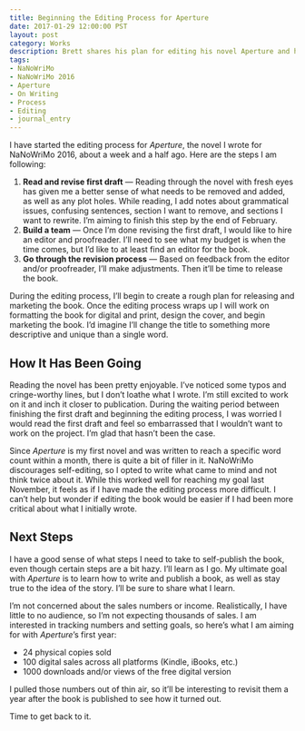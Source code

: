 ```yaml
---
title: Beginning the Editing Process for Aperture
date: 2017-01-29 12:00:00 PST
layout: post
category: Works
description: Brett shares his plan for editing his novel Aperture and how it has been going so far.
tags:
- NaNoWriMo
- NaNoWriMo 2016
- Aperture
- On Writing
- Process
- Editing
- journal_entry
---
```


I have started the editing process for _Aperture_, the novel I wrote for NaNoWriMo 2016, about a week and a half ago. Here are the steps I am following:

1. **Read and revise first draft** — Reading through the novel with fresh eyes has given me a better sense of what needs to be removed and added, as well as any plot holes. While reading, I add notes about grammatical issues, confusing sentences, section I want to remove, and sections I want to rewrite. I’m aiming to finish this step by the end of February.
2. **Build a team** — Once I’m done revising the first draft, I would like to hire an editor and proofreader. I’ll need to see what my budget is when the time comes, but I’d like to at least find an editor for the book.
3. **Go through the revision process** — Based on feedback from the editor and/or proofreader, I’ll make adjustments. Then it’ll be time to release the book.

During the editing process, I’ll begin to create a rough plan for releasing and marketing the book. Once the editing process wraps up I will work on formatting the book for digital and print, design the cover, and begin marketing the book. I’d imagine I’ll change the title to something more descriptive and unique than a single word.

## How It Has Been Going

Reading the novel has been pretty enjoyable. I’ve noticed some typos and cringe-worthy lines, but I don’t loathe what I wrote. I’m still excited to work on it and inch it closer to publication. During the waiting period between finishing the first draft and beginning the editing process, I was worried I would read the first draft and feel so embarrassed that I wouldn’t want to work on the project. I’m glad that hasn’t been the case.

Since _Aperture_ is my first novel and was written to reach a specific word count within a month, there is quite a bit of filler in it. NaNoWriMo discourages self-editing, so I opted to write what came to mind and not think twice about it. While this worked well for reaching my goal last November, it feels as if I have made the editing process more difficult. I can’t help but wonder if editing the book would be easier if I had been more critical about what I initially wrote.

## Next Steps

I have a good sense of what steps I need to take to self-publish the book, even though certain steps are a bit hazy. I’ll learn as I go. My ultimate goal with _Aperture_ is to learn how to write and publish a book, as well as stay true to the idea of the story. I’ll be sure to share what I learn.

I’m not concerned about the sales numbers or income. Realistically, I have little to no audience, so I’m not expecting thousands of sales. I am interested in tracking numbers and setting goals, so here’s what I am aiming for with _Aperture_’s first year:

- 24 physical copies sold
- 100 digital sales across all platforms (Kindle, iBooks, etc.)
- 1000 downloads and/or views of the free digital version

I pulled those numbers out of thin air, so it’ll be interesting to revisit them a year after the book is published to see how it turned out.

Time to get back to it.